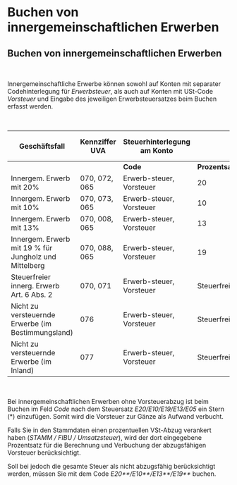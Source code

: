 # Buchen von innergemeinschaftlichen Erwerben

## Buchen von innergemeinschaftlichen Erwerben

&nbsp;

Innergemeinschaftliche Erwerbe können sowohl auf Konten mit separater Codehinterlegung für *Erwerbsteuer*, als auch auf Konten mit USt-Code *Vorsteuer* und Eingabe des jeweiligen Erwerbsteuersatzes beim Buchen erfasst werden.

&nbsp;

| **Geschäftsfall** | **Kennziffer** **UVA** | **Steuerhinterlegung** **am** **Konto** |  |  | **Eingabe** **im Buchungsdialog** **(Feld Code)** | **Anzeige** **Journal/Konto** |
| --- | --- | --- | --- | --- | --- | --- |
|  |  | **Code** | **Prozentsatz** | **Steuertyp** |  |  |
| Innergem. Erwerb mit 20% | &#48;70, 072, 065 | Erwerb-steuer, Vorsteuer | &#50;0 | Innerg. Erwerb | E20 | E20 |
| Innergem. Erwerb mit 10% | &#48;70, 073, 065 | Erwerb-steuer, Vorsteuer | &#49;0 | Innerg. Erwerb | E10 | E10 |
| Innergem. Erwerb mit 13% | &#48;70, 008, 065 | Erwerb-steuer, Vorsteuer | &#49;3 | Innerg. Erwerb | E13 | E13 |
| Innergem. Erwerb&nbsp; mit 19 % für Jungholz und Mittelberg | &#48;70, 088, 065 | Erwerb-steuer, Vorsteuer | &#49;9 | Innerg. Erwerb | E19 | E19 |
| Steuerfreier innerg. Erwerb Art. 6 Abs. 2 | &#48;70, 071 | Erwerb-steuer, Vorsteuer | Steuerfrei | Innerg. Erwerb - steuerfrei | E01 | E01 |
| Nicht zu versteuernde Erwerbe (im Bestimmungsland) | &#48;76 | Erwerb-steuer, Vorsteuer | Steuerfrei | Nicht zu versteuernder Erwerb -im Bestimmungsland | E03 | E03 |
| Nicht zu versteuernde Erwerbe (im Inland) | &#48;77 | Erwerb-steuer, Vorsteuer | Steuerfrei | Nicht zu versteuernder Erwerb – im Inland | E02 | E02 |


&nbsp;

Bei innergemeinschaftlichen Erwerben ohne Vorsteuerabzug ist beim Buchen im Feld *Code* nach dem Steuersatz *E20/E10/E19/E13/E05* ein Stern (\*) einzufügen. Somit wird die Vorsteuer zur Gänze als Aufwand verbucht.

Falls Sie in den Stammdaten einen prozentuellen VSt-Abzug verankert haben (*STAMM / FIBU / Umsatzsteuer*), wird der dort eingegebene Prozentsatz für die Berechnung und Verbuchung der abzugsfähigen Vorsteuer berücksichtigt.

Soll bei jedoch die gesamte Steuer als nicht abzugsfähig berücksichtigt werden, müssen Sie mit dem Code *E20\*\*/E10\*\*/E13\*\*/E19\*\** buchen.

